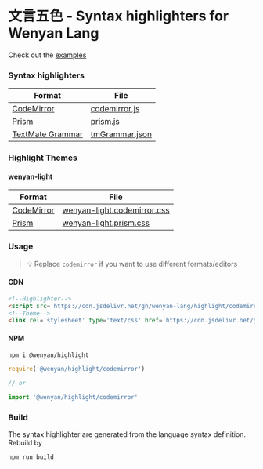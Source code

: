 # 文言五色 - Syntax highlighters for Wenyan Lang

Check out the [examples](https://wenyan-lang.github.io/highlight)

### Syntax highlighters

| Format | File |
| --- | --- |
| [CodeMirror](https://codemirror.net/mode/) | [codemirror.js](./codemirror.json) |
| [Prism](https://prismjs.com/extending.html) | [prism.js](./prism.js) |
| [TextMate Grammar](https://macromates.com/manual/en/language_grammars) | [tmGrammar.json](./tmGrammar.json) |

### Highlight Themes

#### wenyan-light

| Format | File |
| --- | --- |
| [CodeMirror](https://codemirror.net/mode/) | [wenyan-light.codemirror.css](./wenyan-light.codemirror.css) |
| [Prism](https://codemirror.net/mode/) | [wenyan-light.prism.css](./wenyan-light.prism.css) |

### Usage

> 💡 Replace `codemirror` if you want to use different formats/editors

#### CDN

```html
<!--Highlighter-->
<script src='https://cdn.jsdelivr.net/gh/wenyan-lang/highlight/codemirror.js'></script>
<!--Theme-->
<link rel='stylesheet' type='text/css' href='https://cdn.jsdelivr.net/gh/wenyan-lang/highlight/wenyan-light.codemirror.css'>
```

#### NPM

```bash
npm i @wenyan/highlight
```

```js
require('@wenyan/highlight/codemirror')

// or 

import '@wenyan/highlight/codemirror'
```

### Build

The syntax highlighter are generated from the language syntax definition. Rebuild by 

```bash
npm run build
```